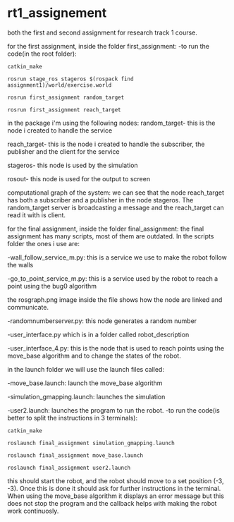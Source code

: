 
# rt1_assignement
both the first and second assignment for research track 1 course.

for the first assignment, inside the folder first_assignment:
  -to run the code(in the root folder):

    catkin_make 

    rosrun stage_ros stageros $(rospack find assignment1)/world/exercise.world 

    rosrun first_assignment random_target

    rosrun first_assignment reach_target

  in the package i'm using the following nodes:
  random_target- this is the node i created to handle the service

  reach_target- this is the node i created to handle the subscriber, the publisher and the client 
  for the service

  stageros- this node is used by the simulation

  rosout- this node is used for the output to screen

  computational graph of the system: 
  we can see that the node reach_target has both a subscriber and a publisher in the node stageros. 
  The random_target server is broadcasting a message and the reach_target can read it with is client.
  
for the final assignment, inside the folder final_assignment:
  the final assignment has many scripts, most of them are outdated. In the scripts folder the ones i use are:
    
   -wall_follow_service_m.py: this is a service we use to make the robot follow the walls
    
   -go_to_point_service_m.py: this is a service used by the robot to reach a point using the bug0 algorithm
   
 the rosgraph.png image inside the file shows how the node are linked and communicate.
    
   -randomnumberserver.py: this node generates a random number
    
   -user_interface.py which is in a folder called robot_description
    
   -user_interface_4.py: this is the node that is used to reach points using the move_base algorithm and to change the states of the robot.
   
in the launch folder we will use the launch files called:
    
   -move_base.launch: launch the move_base algorithm
    
   -simulation_gmapping.launch: launches the simulation
    
   -user2.launch: launches the program to run the robot.
   -to run the code(is better to split the instructions in 3 terminals):

    catkin_make 
    
    roslaunch final_assignment simulation_gmapping.launch
    
    roslaunch final_assignment move_base.launch
    
    roslaunch final_assignment user2.launch
    
   this should start the robot, and the robot should move to a set position (-3, -3). Once this is done it should ask for further instructions in the terminal. 
   When using the move_base algorithm it displays an error message but this does not stop the program and the callback helps with making the robot work continuosly.
